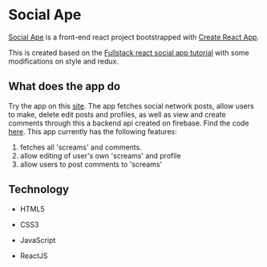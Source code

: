 # Social Ape

[Social Ape](https://julweng.github.io/socialape-client) is a front-end react project bootstrapped with [Create React App](https://github.com/facebook/create-react-app).

This is created based on the [Fullstack react social app tutorial](https://www.youtube.com/watch?v=m_u6P5k0vP0&t=36097s) with some modifications on style and redux. 

## What does the app do

Try the app on this [site](https://julweng.github.io/socialape-client).
The app fetches social network posts, allow users to make, delete edit posts and profiles, as well as view and create comments through this a backend api created on firebase. Find the code [here](https://github.com/julweng/social-app-functions). This app currently has the following features:
1. fetches all 'screams' and comments. 
2. allow editing of user's own 'screams' and profile 
3. allow users to post comments to 'screams'

## Technology
- HTML5
- CSS3

- JavaScript
- ReactJS
